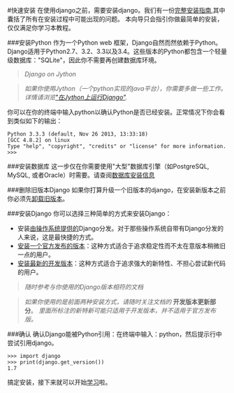 #快速安装
在使用django之前，需要安装django。我们有一份[完整安装指南](https://docs.djangoproject.com/en/1.7/topics/install/),其中囊括了所有在安装过程中可能出现的问题。
本向导只会指引你做最简单的安装，仅仅满足你学习本教程。

###安装Python
作为一个Python web 框架，Django自然而然依赖于Python。Django适用于Python2.7、3.2、3.3以及3.4。这些版本的Python都包含一个轻量级数据库："SQLite"，因此你不需要再创建数据库环境。

>*Django on Jython*

>*如果你使用Jython（一个python实现的java平台），你需要多做一些工作。详情请浏览["在Jython上运行Django"](https://docs.djangoproject.com/en/1.7/howto/jython/).*

你可以在你的终端中输入python以确认Python是否已经安装。正常情况下你会看到类似如下的输出：

```
Python 3.3.3 (default, Nov 26 2013, 13:33:18)
[GCC 4.8.2] on linux
Type "help", "copyright", "credits" or "license" for more information.
>>>
```
###安装数据库
这一步仅在你需要使用"大型"数据库引擎（如PostgreSQL, MySQL, 或者Oracle）时需要。请查阅[数据库安装信息](https://docs.djangoproject.com/en/1.7/topics/install/#database-installation)

###删除旧版本Django
如果你打算升级一个旧版本的django，在安装新版本之前你必须先[卸载旧版本](https://docs.djangoproject.com/en/1.7/topics/install/#removing-old-versions-of-django)。

###安装Django
你可以选择三种简单的方式来安装Django：

* 安装[由操作系统提供的](https://docs.djangoproject.com/en/1.7/misc/distributions/)Django分发。对于那些操作系统自带有Django分发的人来说，这是最快捷的方式。
* [安装一个官方发布的版本](https://docs.djangoproject.com/en/1.7/topics/install/#installing-official-release)：这种方式适合于追求稳定性而不太在意版本稍微旧一点的用户。
* [安装最新的开发版本](https://docs.djangoproject.com/en/1.7/topics/install/#installing-development-version)：这种方式适合于追求强大的新特性、不担心尝试新代码的用户。

> *随时参考与你使用的Django版本相符的文档*

> *如果你使用的是前面两种安装方式，请随时关注文档的* **开发版本更新部分**。 *里面所标注的新特新可能只适用于开发版本，并不适用于官方发布版。*

###确认
确认Django能被Python引用：在终端中输入：python，然后提示行中尝试引用django。
```
>>> import django
>>> print(django.get_version())
1.7
```
搞定安装，接下来就可以开始[学习](https://docs.djangoproject.com/en/1.7/intro/tutorial01/)啦。
